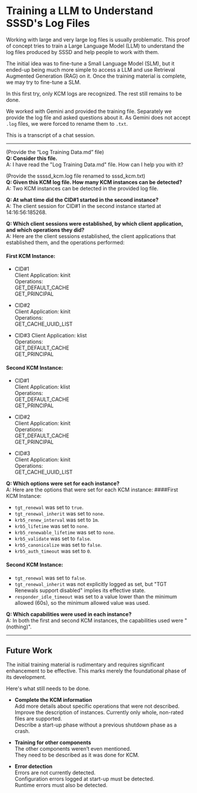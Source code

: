 # Training a LLM to Understand SSSD's Log Files

Working with large and very large log files is usually problematic. This proof of concept tries to train a Large Language Model (LLM) to understand the log files produced by SSSD and help people to work with them.

The initial idea was to fine-tune a Small Language Model (SLM), but it ended-up being much more simple to access a LLM and use Retrieval Augmented Generation (RAG) on it. Once the training material is complete, we may try to fine-tune a SLM.

In this first try, only KCM logs are recognized. The rest still remains to be done.

We worked with Gemini and provided the training file. Separately we provide the log file and asked questions about it. As Gemini does not accept `.log` files, we were forced to rename them to `.txt`.

This is a transcript of a chat session.

---
(Provide the “Log Training Data.md” file)  
**Q: Consider this file.**  
A: I have read the "Log Training Data.md" file. How can I help you with it?

(Provide the ssssd_kcm.log file renamed to sssd_kcm.txt)  
**Q: Given this KCM log file. How many KCM instances can be detected?**  
A: Two KCM instances can be detected in the provided log file.

**Q: At what time did the CID#1 started in the second instance?**  
A: The client session for CID#1 in the second instance started at 14:16:56:185268.

**Q: Which client sessions were established, by which client application, and which operations they did?**  
A: Here are the client sessions established, the client applications that established them, and the operations performed:

#### First KCM Instance:

  * CID#1  
Client Application: kinit  
Operations:  
GET_DEFAULT_CACHE  
GET_PRINCIPAL 

  * CID#2  
Client Application: kinit  
Operations:  
GET_CACHE_UUID_LIST 

  * CID#3
Client Application: klist  
Operations:  
GET_DEFAULT_CACHE  
GET_PRINCIPAL 


#### Second KCM Instance:
  * CID#1  
Client Application: klist  
Operations:  
GET_DEFAULT_CACHE  
GET_PRINCIPAL 

  * CID#2  
Client Application: kinit  
Operations:  
GET_DEFAULT_CACHE  
GET_PRINCIPAL 

  * CID#3  
Client Application: kinit  
Operations:  
GET_CACHE_UUID_LIST 

**Q: Which options were set for each instance?**  
A: Here are the options that were set for each KCM instance:
####First KCM Instance:
  * `tgt_renewal` was set to `true`.
  * `tgt_renewal_inherit` was set to `none`.
  * `krb5_renew_interval` was set to `1m`.
  * `krb5_lifetime` was set to `none`.
  * `krb5_renewable_lifetime` was set to `none`.
  * `krb5_validate` was set to `false`.
  * `krb5_canonicalize` was set to `false`.
  * `krb5_auth_timeout` was set to `0`.

#### Second KCM Instance:
  * `tgt_renewal` was set to `false`.
  * `tgt_renewal_inherit` was not explicitly logged as set, but "TGT Renewals support disabled"  implies its effective state.
  * `responder_idle_timeout` was set to a value lower than the minimum allowed (60s), so the minimum allowed value was used.

**Q: Which capabilities were used in each instance?**  
A: In both the first and second KCM instances, the capabilities used were "(nothing)".

---

## Future Work
The initial training material is rudimentary and requires significant enhancement to be effective. This marks merely the foundational phase of its development.

Here's what still needs to be done.

  * **Complete the KCM information**  
Add more details about specific operations that were not described.  
Improve the description of instances. Currently only whole, non-rated files are supported.  
Describe a start-up phase without a previous shutdown phase as a crash.


  * **Training for other components**  
The other components weren’t even mentioned.  
They need to be described as it was done for KCM.


  * **Error detection**  
Errors are not currently detected.  
Configuration errors logged at start-up must be detected.  
Runtime errors must also be detected.
